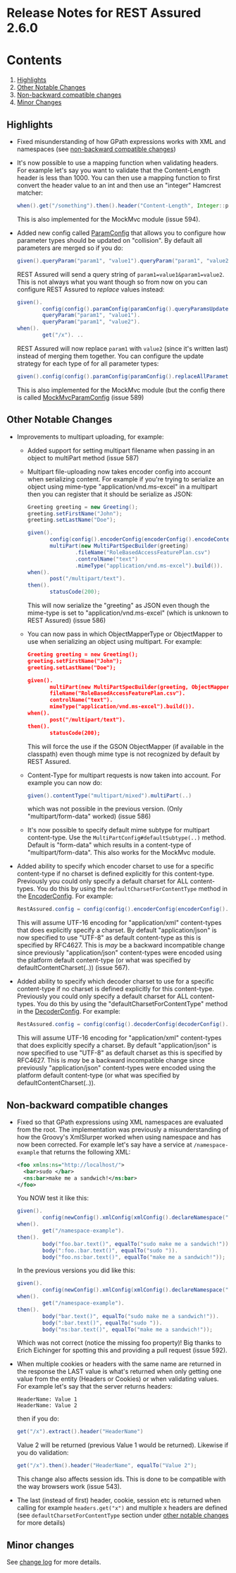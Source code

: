 # Release Notes for REST Assured 2.6.0 #

# Contents
1. [Highlights](#highlights)
1. [Other Notable Changes](#other-notable-changes)
1. [Non-backward compatible changes](#non-backward-compatible-changes)
1. [Minor Changes](#minor-changes)

## Highlights ##
* Fixed misunderstanding of how GPath expressions works with XML and namespaces (see [non-backward compatible changes](#non-backward-compatible-changes))
* It's now possible to use a mapping function when validating headers. For example let's say you want to validate that the Content-Length header is less than 1000. You can then use a mapping function to first convert the header value to an int and then use an "integer" Hamcrest matcher:

  ```java
  when().get("/something").then().header("Content-Length", Integer::parseInt, lessThan(1000));
  ```
  This is also implemented for the MockMvc module (issue 594).
* Added new config called [ParamConfig](http://static.javadoc.io/com.jayway.restassured/rest-assured/2.6.0/com/jayway/restassured/config/ParamConfig.html) that allows you to configure how parameter types should be updated on "collision". By default all parameters are merged so if you do:
  
  ```java
  given().queryParam("param1", "value1").queryParam("param1", "value2").when().get("/x"). ...
  ```
  
  REST Assured will send a query string of `param1=value1&param1=value2`. This is not always what you want though so from now on you can configure REST Assured to *replace* values instead:

  ```java
  given().
          config(config().paramConfig(paramConfig().queryParamsUpdateStrategy(REPLACE))).
          queryParam("param1", "value1").
          queryParam("param1", "value2").
  when().
          get("/x"). ..
  ```

  REST Assured will now replace `param1` with `value2` (since it's written last) instead of merging them together. You can configure the update strategy for each type of for all parameter types:

  ```java
  given().config(config().paramConfig(paramConfig().replaceAllParameters())). ..
  ```
  This is also implemented for the MockMvc module (but the config there is called [MockMvcParamConfig](http://static.javadoc.io/com.jayway.restassured/spring-mock-mvc/2.6.0/com/jayway/restassured/module/mockmvc/config/MockMvcParamConfig.html) (issue 589)

## Other Notable Changes ##

* Improvements to multipart uploading, for example:
  * Added support for setting multipart filename when passing in an object to multiPart method (issue 587)
  * Multipart file-uploading now takes encoder config into account when serializing content. For example if you're trying to serialize an object using mime-type "application/vnd.ms-excel" in a multipart then you can register that it should be serialize as JSON:
    
    ```java
    Greeting greeting = new Greeting();
    greeting.setFirstName("John");
    greeting.setLastName("Doe");

    given().
           config(config().encoderConfig(encoderConfig().encodeContentTypeAs("application/vnd.ms-excel", ContentType.JSON))).
           multiPart(new MultiPartSpecBuilder(greeting)
                   .fileName("RoleBasedAccessFeaturePlan.csv")
                   .controlName("text")
                   .mimeType("application/vnd.ms-excel").build()).
    when().
           post("/multipart/text").
    then().
           statusCode(200);
    ```
    This will now serialize the "greeting" as JSON even though the mime-type is set to "application/vnd.ms-excel" (which is unknown to REST Assured) (issue 586)
  * You can now pass in which ObjectMapperType or ObjectMapper to use when serializing an object using multipart. For example:

    ```json
    Greeting greeting = new Greeting();
    greeting.setFirstName("John");
    greeting.setLastName("Doe");

    given().
           multiPart(new MultiPartSpecBuilder(greeting, ObjectMapperType.GSON).
           fileName("RoleBasedAccessFeaturePlan.csv").
           controlName("text").
           mimeType("application/vnd.ms-excel").build()).
    when().
           post("/multipart/text").
    then().
           statusCode(200);
    ```
    This will force the use if the GSON ObjectMapper (if available in the classpath) even though mime type is not recognized by default by REST Assured.
  * Content-Type for multipart requests is now taken into account. For example you can now do:
    
    ```java
    given().contentType("multipart/mixed").multiPart(..)
    ```
    which was not possible in the previous version. (Only "multipart/form-data" worked) (issue 586)
  * It's now possible to specify default mime subtype for multipart content-type. Use the `MultiPartConfig#defaultSubtype(..)` method. Default is "form-data" which results in a content-type of "multipart/form-data". This also works for the MockMvc module.
* Added ability to specify which encoder charset to use for a specific content-type if no charset is defined explicitly for this content-type. Previously you could only specify a default charset for ALL content-types. You do this by using the `defaultCharsetForContentType` method in the [EncoderConfig](http://static.javadoc.io/com.jayway.restassured/rest-assured/2.6.0/com/jayway/restassured/config/EncoderConfig.html). For example:

  ```java
  RestAssured.config = config(config().encoderConfig(encoderConfig().defaultCharsetForContentType("UTF-16", "application/xml")));
  ```
  This will assume UTF-16 encoding for "application/xml" content-types that does explicitly specify a charset. By default "application/json" is now specified to use "UTF-8" as default content-type as this is specified by RFC4627. This is *may* be a backward incompatible change since previously "application/json" content-types were encoded using the platform default content-type (or what was specified by defaultContentCharset(..)) (issue 567).
* Added ability to specify which decoder charset to use for a specific content-type if no charset is defined explicitly for this content-type.
  Previously you could only specify a default charset for ALL content-types. You do this by using the "defaultCharsetForContentType" method in the [DecoderConfig](http://static.javadoc.io/com.jayway.restassured/rest-assured/2.6.0/com/jayway/restassured/config/DecoderConfig.html). For example:
  
  ```java
  RestAssured.config = config(config().decoderConfig(decoderConfig().defaultCharsetForContentType("UTF-16", "application/xml")));
   ```
  This will assume UTF-16 encoding for "application/xml" content-types that does explicitly specify a charset. By default "application/json" is now specified to use "UTF-8" as default charset as this is specified by RFC4627. This is *may* be a backward incompatible change since previously "application/json" content-types were encoded using the platform default content-type (or what was specified by defaultContentCharset(..)).

## Non-backward compatible changes ##

* Fixed so that GPath expressions using XML namespaces are evaluated from the root. The implementation was previously a misunderstanding of how the Groovy's XmlSlurper worked when using namespace and has now been corrected. For example let's say have a service at `/namespace-example` that returns the following XML:

  ```xml
  <foo xmlns:ns="http://localhost/">
    <bar>sudo </bar>
    <ns:bar>make me a sandwich!</ns:bar>
  </foo>
  ```

  You NOW test it like this:

  ```java
  given().
          config(newConfig().xmlConfig(xmlConfig().declareNamespace("ns", "http://localhost/"))).
  when().
          get("/namespace-example").
  then().
          body("foo.bar.text()", equalTo("sudo make me a sandwich!")).
          body(":foo.:bar.text()", equalTo("sudo ")).
          body("foo.ns:bar.text()", equalTo("make me a sandwich!"));
  ```

  In the previous versions you did like this:

  ```java
  given().
          config(newConfig().xmlConfig(xmlConfig().declareNamespace("ns", "http://localhost/"))).
  when().
          get("/namespace-example").
  then().
          body("bar.text()", equalTo("sudo make me a sandwich!")).
          body(":bar.text()", equalTo("sudo ")).
          body("ns:bar.text()", equalTo("make me a sandwich!"));
  ```

  Which was not correct (notice the missing foo property)! Big thanks to Erich Eichinger for spotting this and providing a pull request (issue 592).

* When multiple cookies or headers with the same name are returned in the response the LAST value is what's returned when only getting one value from the entity (Headers or Cookies) or when validating values. For example let's say that the server returns headers:
  
  ```  
  HeaderName: Value 1
  HeaderName: Value 2
  ```
  then if you do:
  
  ```java
  get("/x").extract().header("HeaderName")
  ```
  
  Value 2 will be returned (previous Value 1 would be returned). Likewise if you do validation:

  ```java
  get("/x").then().header("HeaderName", equalTo("Value 2");
  ```
  This change also affects session ids. This is done to be compatible with the way browsers work (issue 543).
* The last (instead of first) header, cookie, session etc is returned when calling for example `headers.get("x")` and multiple x headers are defined (see `defaultCharsetForContentType` section under [other notable changes](#other-notable-changes) for more details)

## Minor changes ##
See [change log](http://github.com/jayway/rest-assured/raw/master/changelog.txt) for more details.